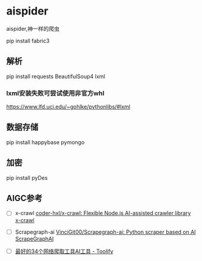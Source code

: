 # aispider

aispider,神一样的爬虫

pip install fabric3

## 解析

pip install requests BeautifulSoup4 lxml


### lxml安装失败可尝试使用非官方whl
https://www.lfd.uci.edu/~gohlke/pythonlibs/#lxml


## 数据存储
pip install happybase pymongo


## 加密
pip install pyDes

## AIGC参考
- [ ] x-crawl
[coder-hxl/x-crawl: Flexible Node.js AI-assisted crawler library](https://github.com/coder-hxl/x-crawl) 
[x-crawl](https://coder-hxl.github.io/x-crawl/cn/)
- [ ] Scrapegraph-ai
[VinciGit00/Scrapegraph-ai: Python scraper based on AI](https://github.com/VinciGit00/Scrapegraph-ai) 
[ScrapeGraphAI](https://scrapegraphai.com/)
- [ ] [最好的34个网络爬取工具AI工具 - Toolify](https://www.toolify.ai/zh/category/ai-web-scraping)

